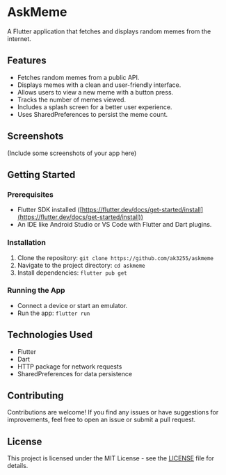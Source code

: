 # AskMeme

A Flutter application that fetches and displays random memes from the internet.

## Features

* Fetches random memes from a public API.
* Displays memes with a clean and user-friendly interface.
* Allows users to view a new meme with a button press.
* Tracks the number of memes viewed.
* Includes a splash screen for a better user experience.
* Uses SharedPreferences to persist the meme count.

## Screenshots

(Include some screenshots of your app here)

## Getting Started

### Prerequisites

* Flutter SDK installed ([https://flutter.dev/docs/get-started/install](https://flutter.dev/docs/get-started/install))
* An IDE like Android Studio or VS Code with Flutter and Dart plugins.

### Installation

1. Clone the repository: `git clone https://github.com/ak3255/askmeme`
2. Navigate to the project directory: `cd askmeme`
3. Install dependencies: `flutter pub get`

### Running the App

* Connect a device or start an emulator.
* Run the app: `flutter run`

## Technologies Used

* Flutter
* Dart
* HTTP package for network requests
* SharedPreferences for data persistence

## Contributing

Contributions are welcome! If you find any issues or have suggestions for improvements, feel free to open an issue or submit a pull request.

## License

This project is licensed under the MIT License - see the [LICENSE](LICENSE) file for details.
